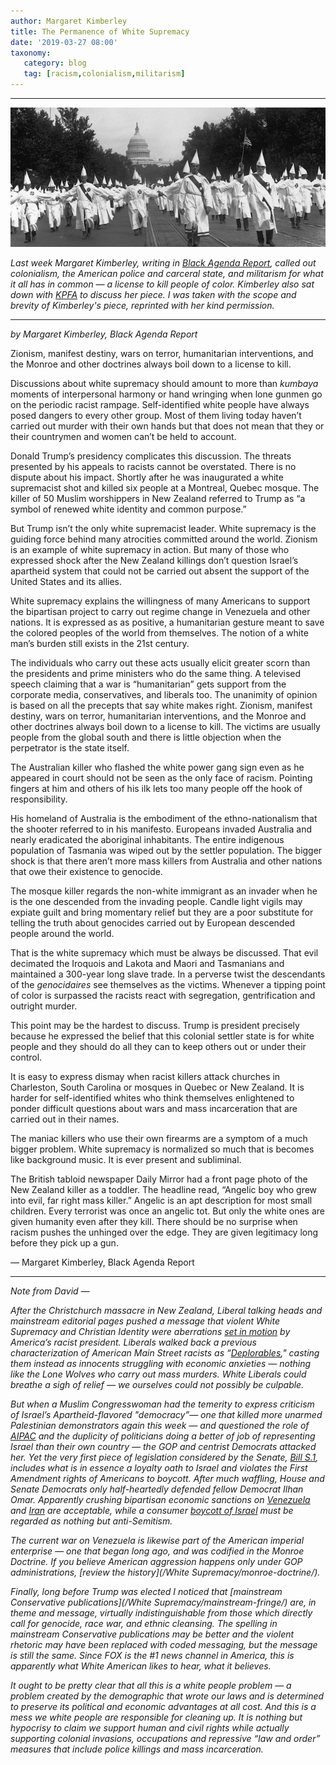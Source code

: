 ```yaml
---
author: Margaret Kimberley
title: The Permanence of White Supremacy
date: '2019-03-27 08:00'
taxonomy:
   category: blog
   tag: [racism,colonialism,militarism]
---
```

---

![](kkk.jpg)

*Last week Margaret Kimberley, writing in [Black Agenda Report](https://www.blackagendareport.com/freedom-rider-permanence-white-supremacy), called out colonialism, the American police and carceral state, and militarism for what it all has in common — a license to kill people of color. Kimberley also sat down with [KPFA]( https://kpfa.org/episode/a-rude-awakening-march-25-2019/) to discuss her piece. I was taken with the scope and brevity of Kimberley's piece, reprinted with her kind permission.* 

----

 *by Margaret Kimberley, Black Agenda Report*

Zionism, manifest destiny, wars on terror, humanitarian interventions, and the Monroe and other doctrines always boil down to a license to kill.

Discussions about white supremacy should amount to more than *kumbaya* moments of interpersonal harmony or hand wringing when lone gunmen go on the periodic racist rampage. Self-identified white people have always posed dangers to every other group. Most of them living today haven’t carried out murder with their own hands but that does not mean that they or their countrymen and women can’t be held to account.

Donald Trump’s presidency complicates this discussion. The threats presented by his appeals to racists cannot be overstated. There is no dispute about his impact. Shortly after he was inaugurated a white supremacist shot and killed six people at a Montreal, Quebec mosque. The killer of 50 Muslim worshippers in New Zealand referred to Trump as “a symbol of renewed white identity and common purpose.” 

But Trump isn’t the only white supremacist leader. White supremacy is the guiding force behind many atrocities committed around the world. Zionism is an example of white supremacy in action. But many of those who expressed shock after the New Zealand killings don’t question Israel’s apartheid system that could not be carried out absent the support of the United States and its allies.

White supremacy explains the willingness of many Americans to support the bipartisan project to carry out regime change in Venezuela and other nations. It is expressed as as positive, a humanitarian gesture meant to save the colored peoples of the world from themselves. The notion of a white man’s burden still exists in the 21st century.

The individuals who carry out these acts usually elicit greater scorn than the presidents and prime ministers who do the same thing. A televised speech claiming that a war is “humanitarian” gets support from the corporate media, conservatives, and liberals too. The unanimity of opinion is based on all the precepts that say white makes right. Zionism, manifest destiny, wars on terror, humanitarian interventions, and the Monroe and other doctrines always boil down to a license to kill. The victims are usually people from the global south and there is little objection when the perpetrator is the state itself.

The Australian killer who flashed the white power gang sign even as he appeared in court should not be seen as the only face of racism. Pointing fingers at him and others of his ilk lets too many people off the hook of responsibility. 

His homeland of Australia is the embodiment of the ethno-nationalism that the shooter referred to in his manifesto. Europeans invaded Australia and nearly eradicated the aboriginal inhabitants. The entire indigenous population of Tasmania was wiped out by the settler population. The bigger shock is that there aren’t more mass killers from Australia and other nations that owe their existence to genocide.

The mosque killer regards the non-white immigrant as an invader when he is the one descended from the invading people. Candle light vigils may expiate guilt and bring momentary relief but they are a poor substitute for telling the truth about genocides carried out by European descended people around the world.

That is the white supremacy which must be always be discussed. That evil decimated the Iroquois and Lakota and Maori and Tasmanians and maintained a 300-year long slave trade. In a perverse twist the descendants of the *genocidaires* see themselves as the victims. Whenever a tipping point of color is surpassed the racists react with segregation, gentrification and outright murder.

This point may be the hardest to discuss. Trump is president precisely because he expressed the belief that this colonial settler state is for white people and they should do all they can to keep others out or under their control.

It is easy to express dismay when racist killers attack churches in Charleston, South Carolina or mosques in Quebec or New Zealand. It is harder for self-identified whites who think themselves enlightened to ponder difficult questions about wars and mass incarceration that are carried out in their names.

The maniac killers who use their own firearms are a symptom of a much bigger problem. White supremacy is normalized so much that is becomes like background music. It is ever present and subliminal.

The British tabloid newspaper Daily Mirror had a front page photo of the New Zealand killer as a toddler. The headline read, “Angelic boy who grew into evil, far right mass killer.” Angelic is an apt description for most small children. Every terrorist was once an angelic tot. But only the white ones are given humanity even after they kill. There should be no surprise when racism pushes the unhinged over the edge. They are given legitimacy long before they pick up a gun.

— Margaret Kimberley, Black Agenda Report

---

*Note from David —*

*After the Christchurch massacre in New Zealand, Liberal talking heads and mainstream editorial pages pushed a message that violent White Supremacy and Christian Identity were aberrations [set in motion](https://www.salon.com/2019/03/15/does-anyone-doubt-that-donald-trump-inspired-the-new-zealand-massacre/) by America’s racist president. Liberals walked back a previous characterization of American Main Street racists as “[Deplorables](https://www.youtube.com/watch?v=2qzzTlkkEkY)," casting them instead as innocents struggling with economic anxieties — nothing like the Lone Wolves who carry out mass murders. White Liberals could breathe a sigh of relief — we ourselves could not possibly be culpable.*

*But when a Muslim Congresswoman had the temerity to express criticism of Israel’s Apartheid-flavored "democracy”— one that killed more unarmed Palestinian demonstrators again this week — and questioned the role of [AIPAC](/Zionism/now-official/) and the duplicity of politicians doing a better of job of representing Israel than their own country — the GOP and centrist Democrats attacked her. Yet the very first piece of legislation considered by the Senate, [Bill S.1](https://www.jta.org/quick-reads/senate-passes-bill-including-anti-bds-measures), includes what is in essence a loyalty oath to Israel and violates the First Amendment rights of Americans to boycott. After much waffling, House and Senate Democrats only half-heartedly defended fellow Democrat Ilhan Omar. Apparently crushing bipartisan economic sanctions on [Venezuela](https://www.treasury.gov/resource-center/sanctions/Programs/Pages/venezuela.aspx) and [Iran](https://www.treasury.gov/resource-center/sanctions/Programs/pages/iran.aspx) are acceptable, while a consumer [boycott of Israel](https://www.washingtonpost.com/powerpost/democrats-unveil-bipartisan-measure-rebuking-boycott-movement-against-israel/2019/03/21/0070717c-4c01-11e9-9663-00ac73f49662_story.html) must be regarded as nothing but anti-Semitism.*

*The current war on Venezuela is likewise part of the American imperial enterprise — one that began long ago, and was codified in the Monroe Doctrine. If you believe American aggression happens only under GOP administrations, [review the history](/White Supremacy/monroe-doctrine/).*

*Finally, long before Trump was elected I noticed that [mainstream Conservative publications](/White Supremacy/mainstream-fringe/) are, in theme and message, virtually indistinguishable from those which directly call for genocide, race war, and ethnic cleansing. The spelling in mainstream Conservative publications may be better and the violent rhetoric may have been replaced with coded messaging, but the message is still the same. Since FOX is  the #1 news channel in America, this is apparently what White American likes to hear, what it  believes.*

*It ought to be pretty clear that all this is a white people problem — a problem created by the demographic that wrote our laws and is determined to preserve its political and economic advantages at all cost. And this is a mess we white people are responsible for cleaning up. It is nothing but hypocrisy to claim we support human and civil rights while actually supporting colonial invasions, occupations and repressive “law and order” measures that include police killings and mass incarceration.*

